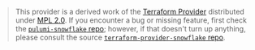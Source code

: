 > This provider is a derived work of the [Terraform Provider](https://github.com/Snowflake-Labs/terraform-provider-snowflake)
> distributed under [MPL 2.0](https://www.mozilla.org/en-US/MPL/2.0/). If you encounter a bug or missing feature,
> first check the [`pulumi-snowflake` repo](https://github.com/dirien/pulumi-snowflake/issues); however, if that doesn't turn up anything,
> please consult the source [`terraform-provider-snowflake` repo](https://github.com/Snowflake-Labs/terraform-provider-snowflake/issues).